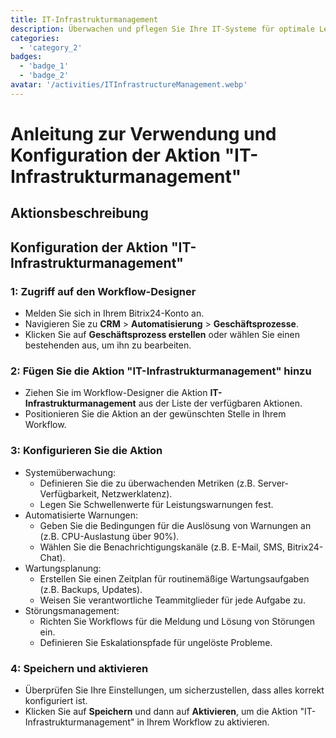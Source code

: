 ```yaml
---
title: IT-Infrastrukturmanagement
description: Überwachen und pflegen Sie Ihre IT-Systeme für optimale Leistung.
categories: 
  - 'category_2'
badges: 
  - 'badge_1'
  - 'badge_2'
avatar: '/activities/ITInfrastructureManagement.webp'
---
```

# Anleitung zur Verwendung und Konfiguration der Aktion "IT-Infrastrukturmanagement"

## Aktionsbeschreibung

## **Konfiguration der Aktion "IT-Infrastrukturmanagement"**

### 1: Zugriff auf den Workflow-Designer
- Melden Sie sich in Ihrem Bitrix24-Konto an.
- Navigieren Sie zu **CRM** > **Automatisierung** > **Geschäftsprozesse**.
- Klicken Sie auf **Geschäftsprozess erstellen** oder wählen Sie einen bestehenden aus, um ihn zu bearbeiten.

### 2: Fügen Sie die Aktion "IT-Infrastrukturmanagement" hinzu
- Ziehen Sie im Workflow-Designer die Aktion **IT-Infrastrukturmanagement** aus der Liste der verfügbaren Aktionen.
- Positionieren Sie die Aktion an der gewünschten Stelle in Ihrem Workflow.

### 3: Konfigurieren Sie die Aktion
- Systemüberwachung:
  - Definieren Sie die zu überwachenden Metriken (z.B. Server-Verfügbarkeit, Netzwerklatenz).
  - Legen Sie Schwellenwerte für Leistungswarnungen fest.
- Automatisierte Warnungen:
  - Geben Sie die Bedingungen für die Auslösung von Warnungen an (z.B. CPU-Auslastung über 90%).
  - Wählen Sie die Benachrichtigungskanäle (z.B. E-Mail, SMS, Bitrix24-Chat).
- Wartungsplanung:
  - Erstellen Sie einen Zeitplan für routinemäßige Wartungsaufgaben (z.B. Backups, Updates).
  - Weisen Sie verantwortliche Teammitglieder für jede Aufgabe zu.
- Störungsmanagement:
  - Richten Sie Workflows für die Meldung und Lösung von Störungen ein.
  - Definieren Sie Eskalationspfade für ungelöste Probleme.

### 4: Speichern und aktivieren
- Überprüfen Sie Ihre Einstellungen, um sicherzustellen, dass alles korrekt konfiguriert ist.
- Klicken Sie auf **Speichern** und dann auf **Aktivieren**, um die Aktion "IT-Infrastrukturmanagement" in Ihrem Workflow zu aktivieren.